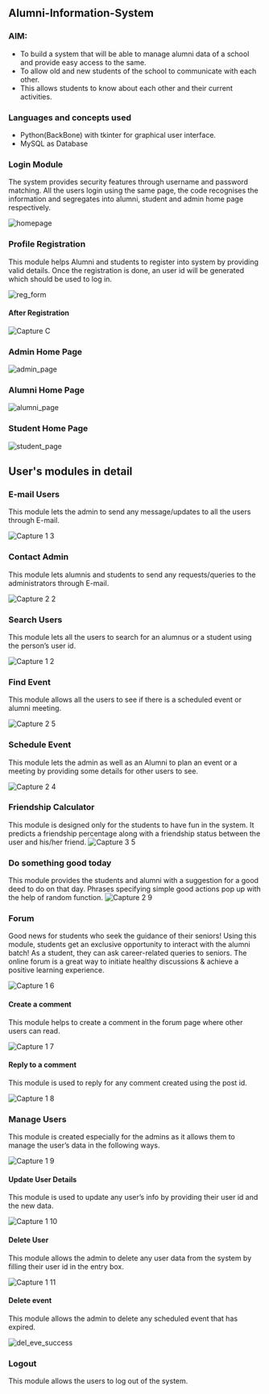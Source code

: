 ## Alumni-Information-System

### AIM:

- To build a system that will be able to manage alumni data of a school and provide easy access to the same. 
- To allow old and new students of the school to communicate with each other. 
- This allows students to know about each other and their current activities.

### Languages and concepts used
- Python(BackBone) with tkinter for graphical user interface.
- MySQL as Database

### Login Module
The system provides security features through username and password matching. All the users login using the same page, the code recognises the information and segregates into alumni, student and admin home page respectively.

![homepage](https://user-images.githubusercontent.com/64159652/97806793-6ecaa580-1c83-11eb-9078-08099f76f9ed.PNG)


### Profile Registration
This module helps Alumni and students to register into system by providing valid details. Once the registration is done, an user id will be generated which should be used to log in.

![reg_form](https://user-images.githubusercontent.com/64159652/97806888-ee587480-1c83-11eb-9151-8f55f28f2bb3.PNG)


#### After Registration

![Capture C](https://user-images.githubusercontent.com/64159652/97807305-121cba00-1c86-11eb-9ad8-f95cd84bd958.PNG)


### Admin Home Page

![admin_page](https://user-images.githubusercontent.com/64159652/97806967-37a8c400-1c84-11eb-8ad3-868dd8d25fb9.PNG)


### Alumni Home Page

![alumni_page](https://user-images.githubusercontent.com/64159652/97807351-41332b80-1c86-11eb-85b9-118c0c6e53f3.PNG)


### Student Home Page

![student_page](https://user-images.githubusercontent.com/64159652/97807406-85bec700-1c86-11eb-987c-aca2c8800031.PNG)


## User's modules in detail

### E-mail Users
This module lets the admin to send any message/updates to all the users through E-mail.

![Capture 1 3](https://user-images.githubusercontent.com/64159652/97807463-f665e380-1c86-11eb-97e8-5c8f56994be6.PNG)


### Contact Admin
This module lets alumnis and students to send any requests/queries to the administrators through E-mail.

![Capture 2 2](https://user-images.githubusercontent.com/64159652/97807803-01217800-1c89-11eb-80da-e214f76560a1.PNG)


### Search Users
This module lets all the users to search for an alumnus or a student using the person’s user id.

![Capture 1 2](https://user-images.githubusercontent.com/64159652/97807476-15647580-1c87-11eb-96b7-35e54d9e8172.PNG)


### Find Event
This module allows all the users to see if there is a scheduled event or alumni meeting.

![Capture 2 5](https://user-images.githubusercontent.com/64159652/97807513-49d83180-1c87-11eb-8409-3d28a51f3ebc.PNG)


### Schedule Event
This module lets the admin as well as an Alumni to plan an event or a meeting by providing some details for other users to see.

![Capture 2 4](https://user-images.githubusercontent.com/64159652/97807538-755b1c00-1c87-11eb-894e-e8ffc430163f.PNG)


### Friendship Calculator
This module is designed only for the students to have fun in the system. It predicts a friendship percentage along with a friendship status between the user and his/her friend.
![Capture 3 5](https://user-images.githubusercontent.com/64159652/97807577-9d4a7f80-1c87-11eb-8c42-5f4477f3e652.PNG)


### Do something good today
This module provides the students and alumni with a suggestion for a good deed to do on that day. Phrases specifying simple good actions pop up with the help of random function.
![Capture 2 9](https://user-images.githubusercontent.com/64159652/97807667-1518aa00-1c88-11eb-92ee-2339b5d8285a.PNG)


### Forum
Good news for students who seek the guidance of their seniors! Using this module, students get an exclusive opportunity to interact with the alumni batch! As a student, they can ask career-related queries to seniors. The online forum is a great way to initiate healthy discussions & achieve a positive learning experience.

![Capture 1 6](https://user-images.githubusercontent.com/64159652/97807711-60cb5380-1c88-11eb-803d-082685b2617c.PNG)


#### Create a comment
This module helps to create a comment in the forum page where other users can read.

![Capture 1 7](https://user-images.githubusercontent.com/64159652/97807744-9a9c5a00-1c88-11eb-8193-cbe46cea1e2f.PNG)


#### Reply to a comment
This module is used to reply for any comment created using the post id.

![Capture 1 8](https://user-images.githubusercontent.com/64159652/97807762-bef83680-1c88-11eb-9d7a-6dd9a1bcc60e.PNG)


### Manage Users
This module is created especially for the admins as it allows them to manage the user’s data in the following ways.

![Capture 1 9](https://user-images.githubusercontent.com/64159652/97807848-404fc900-1c89-11eb-8e33-7e2907d447ba.PNG)


#### Update User Details
This module is used to update any user’s info by providing their user id and the new data.

![Capture 1 10](https://user-images.githubusercontent.com/64159652/97807866-5cec0100-1c89-11eb-9cb3-d846c482d2f1.PNG)


#### Delete User
This module allows the admin to delete any user data from the system by filling their user id in the entry box.

![Capture 1 11](https://user-images.githubusercontent.com/64159652/97807918-8f95f980-1c89-11eb-8e29-04ef8957dc20.PNG)


#### Delete event
This module allows the admin to delete any scheduled event that has expired.

![del_eve_success](https://user-images.githubusercontent.com/64159652/97807963-ce2bb400-1c89-11eb-92f5-3d4a2efb756a.PNG)


### Logout
This module allows the users to log out of the system.



